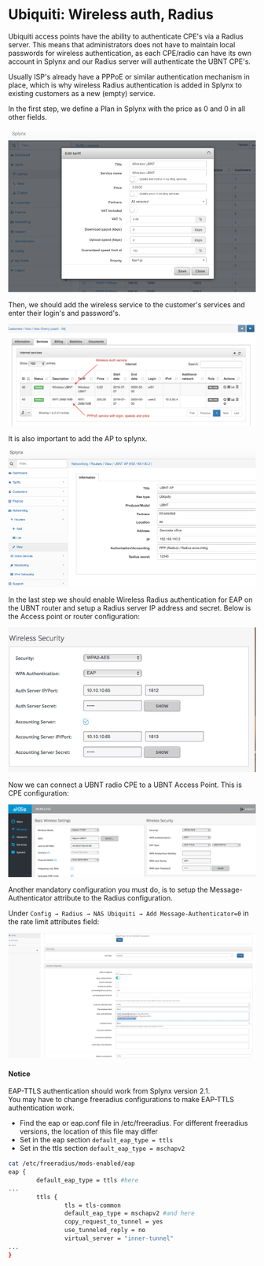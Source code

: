 Ubiquiti: Wireless auth, Radius
==========

Ubiquiti access points have the ability to authenticate CPE's via a Radius server. This means that administrators does not have to maintain local passwords for wireless authentication, as each CPE/radio can have its own account in Splynx and our Radius server will authenticate the UBNT CPE's.

Usually ISP's already have a PPPoE or similar authentication mechanism in place, which is why wireless Radius authentication is added in Splynx to existing customers as a new (empty) service.

In the first step, we define a Plan in Splynx with the price as 0 and 0 in all other fields.

![Edit tariff](edit_tariff.png)

Then, we should add the wireless service to the customer's services and enter their login's and password's.

![New service](new_service.png)

It is also important to add the AP to splynx.

![Router](router.png)

In the last step we should enable Wireless Radius authentication for EAP on the UBNT router and setup a Radius server IP address and secret. Below is the Access point or router configuration:

![Wireless](wireless.png)

Now we can connect a UBNT radio CPE to a UBNT Access Point. This is CPE configuration:

![CPE](U_CPE.png)


Another mandatory configuration you must do, is to setup the Message-Authenticator attribute to the Radius configuration.

Under `Config → Radius → NAS Ubiquiti → Add Message-Authenticator=0` in the rate limit attributes field:

![Message authenticator](message_authenticator.jpg)

#### Notice
EAP-TTLS authentication should work from Splynx version 2.1.  
You may have to change freeradius configurations to make EAP-TTLS authentication work.  
* Find the eap or eap.conf file in /etc/freeradius. For different freeradius versions, the location of this file may differ  
* Set in the eap section `default_eap_type = ttls`  
* Set in the ttls section `default_eap_type = mschapv2`  

```bash
cat /etc/freeradius/mods-enabled/eap
eap {
        default_eap_type = ttls #here
...
        ttls {
                tls = tls-common
                default_eap_type = mschapv2 #and here
                copy_request_to_tunnel = yes
                use_tunneled_reply = no
                virtual_server = "inner-tunnel"
...
}
```
